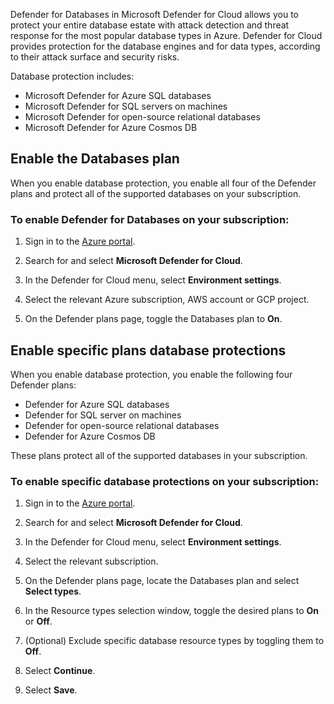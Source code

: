 Defender for Databases in Microsoft Defender for Cloud allows you to protect your entire database estate with attack detection and threat response for the most popular database types in Azure. Defender for Cloud provides protection for the database engines and for data types, according to their attack surface and security risks.

Database protection includes:<br>

 -  Microsoft Defender for Azure SQL databases<br>
 -  Microsoft Defender for SQL servers on machines
 -  Microsoft Defender for open-source relational databases
 -  Microsoft Defender for Azure Cosmos DB

## Enable the Databases plan

When you enable database protection, you enable all four of the Defender plans and protect all of the supported databases on your subscription.

### To enable Defender for Databases on your subscription:<br>

1. Sign in to the [Azure portal](https://portal.azure.com/).<br>

2. Search for and select **Microsoft Defender for Cloud**.<br>

3. In the Defender for Cloud menu, select **Environment settings**.<br>

4. Select the relevant Azure subscription, AWS account or GCP project.<br>

5. On the Defender plans page, toggle the Databases plan to **On**.

## Enable specific plans database protections

When you enable database protection, you enable the following four Defender plans:

 -  Defender for Azure SQL databases
 -  Defender for SQL server on machines
 -  Defender for open-source relational databases
 -  Defender for Azure Cosmos DB

These plans protect all of the supported databases in your subscription.

### To enable specific database protections on your subscription:

1. Sign in to the [Azure portal](https://portal.azure.com/).

2. Search for and select **Microsoft Defender for Cloud**.

3. In the Defender for Cloud menu, select **Environment settings**.

4. Select the relevant subscription.

5. On the Defender plans page, locate the Databases plan and select **Select types**.

6. In the Resource types selection window, toggle the desired plans to **On** or **Off**.

7. (Optional) Exclude specific database resource types by toggling them to **Off**.

8. Select **Continue**.<br>

9. Select **Save**.
